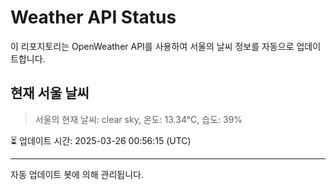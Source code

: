 
# Weather API Status

이 리포지토리는 OpenWeather API를 사용하여 서울의 날씨 정보를 자동으로 업데이트합니다.

## 현재 서울 날씨
> 서울의 현재 날씨: clear sky, 온도: 13.34°C, 습도: 39%

⏳ 업데이트 시간: 2025-03-26 00:56:15 (UTC)

---
자동 업데이트 봇에 의해 관리됩니다.
